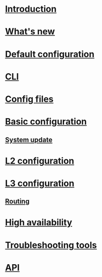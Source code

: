 # [Introduction](index.md)
# [What's new](news.md)
# [Default configuration](default-config.md)
# [CLI](cli/netc-cli.md)
# [Config files](system/system-config.md)
# [Basic configuration](system/basics.md)
## [System update](system/system-update.md)
# [L2 configuration](l2/l2-config.md)
# [L3 configuration](l3/l3-basics.md)
## [Routing](l3/l3-advanced.md)
# [High availability](ha/vrrp.md)
# [Troubleshooting tools](tools/tshoot.md)
# [API](api/api.md)

